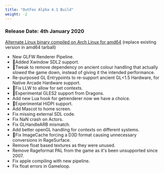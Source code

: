 ```yaml
---
title: "OutFox Alpha 4.1 Build"
weight: -2
---
```

### Release Date: 4th January 2020

[Alternate Linux binary compiled on Arch Linux for amd64](https://objects-us-east-1.dream.io/outfox/Linux/StepMania-Outfox-Alpha-4.1-arch-binary-amd64-2020-01-07.tar) (replace existing version in amd64 tarball)

*   New GLFW Renderer Pipeline.
*   🐉Added Xwindow SDL2 support.
*   🐉Tweak to remove dependency on ancient colour handling that actually _slowed_ the game down, instead of giving it the intended performance.
*   Re-purposed GL Entrypoints to re-support ancient GL<1.5 Hardware, for Native Arcade Hardware support.
*   🐉Fix LLW to allow for set contexts.
*   🐉Experimental GLES2 support from Dragons.
*   Add new Lua hook for getrenderer now we have a choice.
*   🐉Experimental HiDPI support.
*   Add Mascot to home screen.
*   Fix missing external SDL code.
*   Fix NaN crash on Actors.
*   Fix GLHandleARB mismatch.
*   Add better openGL handling for contexts on different systems.
*   🐉Fix ImageCache forcing a D3D format causing unnecessary conversions in RageSurface.
*   Remove float based textures as they were unused.
*   Remove Rageformat PAL from the game as it's been unsupported since 2007.
*   Fix apple compiling with new pipeline.
*   Fix float errors in Gameloop.